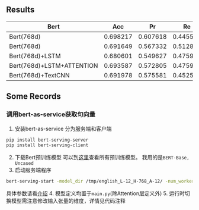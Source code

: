 ## Results
| Bert | Acc | Pr | Re | F1 | epoch |
| -------------- | -------- | -------- | -------- | -------- | -------- |
| Bert(768d) | 0.698217 | 0.607618 | 0.445587 | 0.486075 | 20 |
| Bert(768d) | 0.691649 | 0.567332 | 0.512873 | 0.514327 | 100 |
| Bert(768d)+LSTM | 0.680601 | 0.549627 | 0.475951 | 0.493668 | 50 |
| Bert(768d)+LSTM+ATTENTION | 0.693587 | 0.572805 | 0.475973 | 0.501993 | 50 |
| Bert(768d)+TextCNN | 0.691978 | 0.575581 | 0.452505 | 0.486622 | 50 |

## Some Records
### 调用bert-as-service获取句向量
1. 安装bert-as-service
分为服务端和客户端
```bash
pip install bert-serving-server
pip install bert-serving-client
```
2. 下载Bert预训练模型
可以到[这里](https://github.com/google-research/bert#pre-trained-models)查看所有预训练模型。
我用的是`BERT-Base, Uncased`
3. 启动服务端程序
```bash
bert-serving-start -model_dir /tmp/english_L-12_H-768_A-12/ -num_worker=4
```
具体参数请看[介绍](https://github.com/hanxiao/bert-as-service#2-start-the-bert-service)
4. 模型定义均置于`main.py`(除Attention层定义外)
5. 运行时切换模型需注意修改输入张量的维度，详情见代码注释